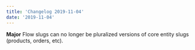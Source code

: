 ```yaml
---
title: 'Changelog 2019-11-04'
date: '2019-11-04'
---
```

**Major** Flow slugs can no longer be pluralized versions of core entity slugs (products, orders, etc).
